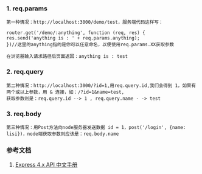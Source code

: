 ### 1. req.params
```
第一种情况：http://localhost:3000/demo/test，服务端代码这样写：

router.get('/demo/:anything', function (req, res) {
res.send('anything is : ' + req.params.anything);
})//这里的anything指的是你可以任意命名，以便使用req.params.XX获取参数

在浏览器输入请求路径后页面返回：anything is : test
 ```
### 2. req.query
```
第二种情况：http://localhost:3000/?id=1,用req.query.id,我们会得到 1，如果有两个或以上参数，用 & 连接，如：/?id=1&name=test,
获取参数则是：req.query.id --> 1 , req.query.name - -> test 
```
### 3. req.body
```
第三种情况：用Post方法向node服务器发送数据 id = 1，post('/login', {name: lisi})，node端获取参数则应该是：req.body.name
```

### 参考文档
1. [Express 4.x API 中文手册](http://www.expressjs.com.cn/4x/api.html#req.query)